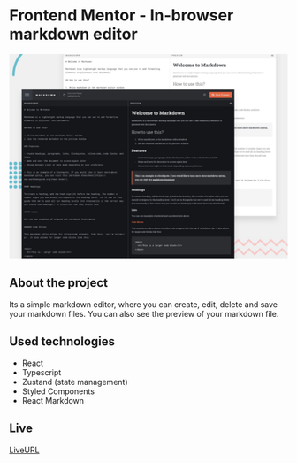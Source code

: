 # Frontend Mentor - In-browser markdown editor

![Design preview for the In-browser markdown editor coding challenge](./public/preview.jpg)

## About the project

Its a simple markdown editor, where you can create, edit, delete and save your markdown files. You can also see the preview of your markdown file.

## Used technologies

- React
- Typescript
- Zustand (state management)
- Styled Components
- React Markdown

## Live

[LiveURL](https://nikako-markdown.netlify.app/)
